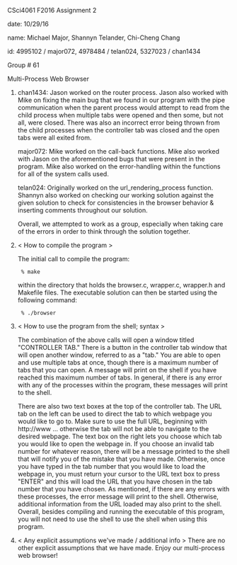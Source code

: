 CSci4061 F2016 Assignment 2

date: 10/29/16

name: Michael Major, Shannyn Telander, Chi-Cheng Chang

id: 4995102 / major072, 4978484 / telan024, 5327023 / chan1434

Group # 61

Multi-Process Web Browser


1. chan1434:
	Jason worked on the router process. Jason also worked with Mike on fixing the main bug that we found in our program with the pipe communication when the parent process would attempt to read from the child process when multiple tabs were opened and then some, but not all, were closed. There was also an incorrect error being thrown from the child processes when the controller tab was closed and the open tabs were all exited from.  
   
   major072:
	Mike worked on the call-back functions. Mike also worked with Jason on the aforementioned bugs that were present in the program. Mike also worked on the error-handling within the functions for all of the system calls used.  
   
   telan024:
	Originally worked on the url_rendering_process function. Shannyn also worked on checking our working solution against the given solution to check for consistencies in the browser behavior & inserting comments throughout our solution. 
	
	Overall, we attempted to work as a group, especially when taking care of the errors in order to think through the solution together.


2. < How to compile the program >

	The initial call to compile the program:

		% make

	within the directory that holds the browser.c, wrapper.c, wrapper.h and Makefile files. The executable solution can then be started using the following command:

		% ./browser	

3. < How to use the program from the shell; syntax >

	The combination of the above calls will open a window titled "CONTROLLER TAB." There is a button in the controller tab window that will open another window, referred to as a "tab." You are able to open and use multiple tabs at once, though there is a maximum number of tabs that you can open. A message will print on the shell if you have reached this maximum number of tabs. In general, if there is any error with any of the processes within the program, these messages will print to the shell. 
	
	There are also two text boxes at the top of the controller tab. The URL tab on the left can be used to direct the tab to which webpage you would like to go to. Make sure to use the full URL, beginning with http://www ... otherwise the tab will not be able to navigate to the desired webpage. 
	The text box on the right lets you choose which tab you would like to open the webpage in. If you choose an invalid tab number for whatever reason, there will be a message printed to the shell that will notify you of the mistake that you have made. Otherwise, once you have typed in the tab number that you would like to load the webpage in, you must return your cursor to the URL text box to press "ENTER" and this will load the URL that you have chosen in the tab number that you have chosen. 
	As mentioned, if there are any errors with these processes, the error message will print to the shell. Otherwise, additional information from the URL loaded may also print to the shell. Overall, besides compiling and running the executable of this program, you will not need to use the shell to use the shell when using this program.  

4. < Any explicit assumptions we've made / additional info >
 	There are no other explicit assumptions that we have made. Enjoy our multi-process web browser!
